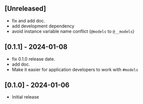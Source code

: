 ## [Unreleased]

- fix and add doc.
- add development dependency
- avoid instance variable name conflict (`@models` to `@__models`)

## [0.1.1] - 2024-01-08

- fix 0.1.0 release date.
- add doc.
- Make it easier for application developers to work with `#models`

## [0.1.0] - 2024-01-06

- Initial release
